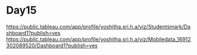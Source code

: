# Day15
https://public.tableau.com/app/profile/yoshitha.sri.h.a/viz/Studentsmark/Dashboard1?publish=yes
https://public.tableau.com/app/profile/yoshitha.sri.h.a/viz/Mobiledata_16912302089520/Dashboard1?publish=yes
